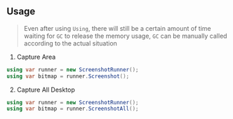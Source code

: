 ﻿## Usage

> Even after using `Using`, there will still be a certain amount of time waiting for `GC` to release the memory usage, `GC` can be manually called according to the actual situation

1. Capture Area

```cs
using var runner = new ScreenshotRunner();
using var bitmap = runner.Screenshot();
```

2. Capture All Desktop

```cs
using var runner = new ScreenshotRunner();
using var bitmap = runner.ScreenshotAll();
```